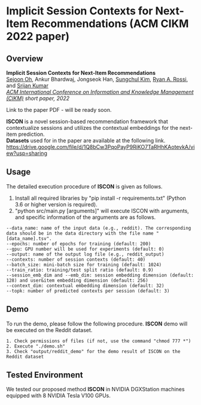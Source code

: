 # Implicit Session Contexts for Next-Item Recommendations (ACM CIKM 2022 paper)

Overview
---------------
**Implicit Session Contexts for Next-Item Recommendations**  
[Sejoon Oh](https://sejoonoh.github.io/), Ankur Bhardwaj, Jongseok Han, [Sungchul Kim](https://research.adobe.com/person/sungchul-kim/), [Ryan A. Rossi](http://ryanrossi.com/), and [Srijan Kumar](https://www.cc.gatech.edu/~srijan/)  
*[ACM International Conference on Information and Knowledge Management (CIKM)](https://www.cikm2022.org/) short paper, 2022*   

Link to the paper PDF - will be ready soon.

**ISCON** is a novel session-based recommendation framework that contextualize sessions and utilizes the contextual embeddings for the next-item prediction.  
**Datasets** used for in the paper are available at the following link.  
https://drive.google.com/file/d/1Q8bCw3PqoPayP9RiKO7TaRHhKAotevkA/view?usp=sharing

Usage
---------------

The detailed execution procedure of **ISCON** is given as follows.

1) Install all required libraries by "pip install -r requirements.txt" (Python 3.6 or higher version is required).
3) "python src/main.py [arguments]" will execute ISCON with arguments, and specific information of the arguments are as follows.

````
--data_name: name of the input data (e.g., reddit). The corresponding data should be in the data directory with the file name "[data_name].tsv".
--epochs: number of epochs for training (default: 200)
--gpu: GPU number will be used for experiments (default: 0)
--output: name of the output log file (e.g., reddit_output)
--contexts: number of session contexts (default: 40)
--batch_size: mini-batch size for training (default: 1024)
--train_ratio: training/test split ratio (default: 0.9)
--session_emb_dim and --emb_dim: session embedding dimension (default: 128) and user&item embedding dimension (default: 256)
--context_dim: contextual embedding dimension (default: 32)
--topk: number of predicted contexts per session (default: 3)
````

Demo
---------------
To run the demo, please follow the following procedure. **ISCON** demo will be executed on the Reddit dataset.

	1. Check permissions of files (if not, use the command "chmod 777 *")
	2. Execute "./demo.sh"
	3. Check "output/reddit_demo" for the demo result of ISCON on the Reddit dataset
  
Tested Environment
---------------
We tested our proposed method **ISCON** in NVIDIA DGXStation machines equipped with 8 NVIDIA Tesla V100 GPUs.

